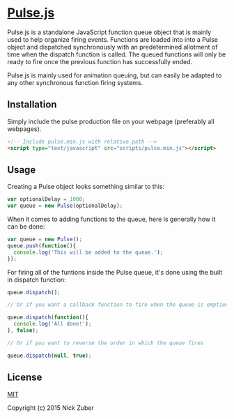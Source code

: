 # [Pulse.js](https://github.com/nickzuber/pulse/)
Pulse.js is a standalone JavaScript function queue object that is mainly used to help organize firing events. Functions are loaded into into a Pulse object and dispatched synchronously with an predetermined allotment of time when the dispatch function is called. The queued functions will only be ready to fire once the previous function has successfully ended.

Pulse.js is mainly used for animation queuing, but can easily be adapted to any other synchronous function firing systems.

## Installation
Simply include the pulse production file on your webpage (preferably all webpages).
```html
<!-- Include pulse.min.js with relative path -->
<script type="text/javascript" src="scripts/pulse.min.js"></script>
```

## Usage
Creating a Pulse object looks something similar to this:
```javascript
var optionalDelay = 1000;
var queue = new Pulse(optionalDelay);
```

When it comes to adding functions to the queue, here is generally how it can be done:
```javascript
var queue = new Pulse();
queue.push(function(){
  console.log('This will be added to the queue.');
});
```

For firing all of the funtions inside the Pulse queue, it's done using the built in dispatch function:
```javascript
queue.dispatch();

// Or if you want a callback function to fire when the queue is emptied

queue.dispatch(function(){
  console.log('All done!');
}, false);

// Or if you want to reverse the order in which the queue fires

queue.dispatch(null, true);
```

## License
[MIT](https://opensource.org/licenses/MIT)

Copyright (c) 2015 Nick Zuber
